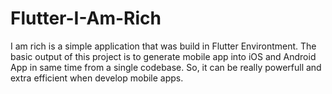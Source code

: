 # Flutter-I-Am-Rich
I am rich is a simple application that was build in Flutter Environtment. The basic output of this project is to generate mobile app into iOS and Android App in same time from a single codebase. So, it can be really powerfull and extra efficient when develop mobile apps.
